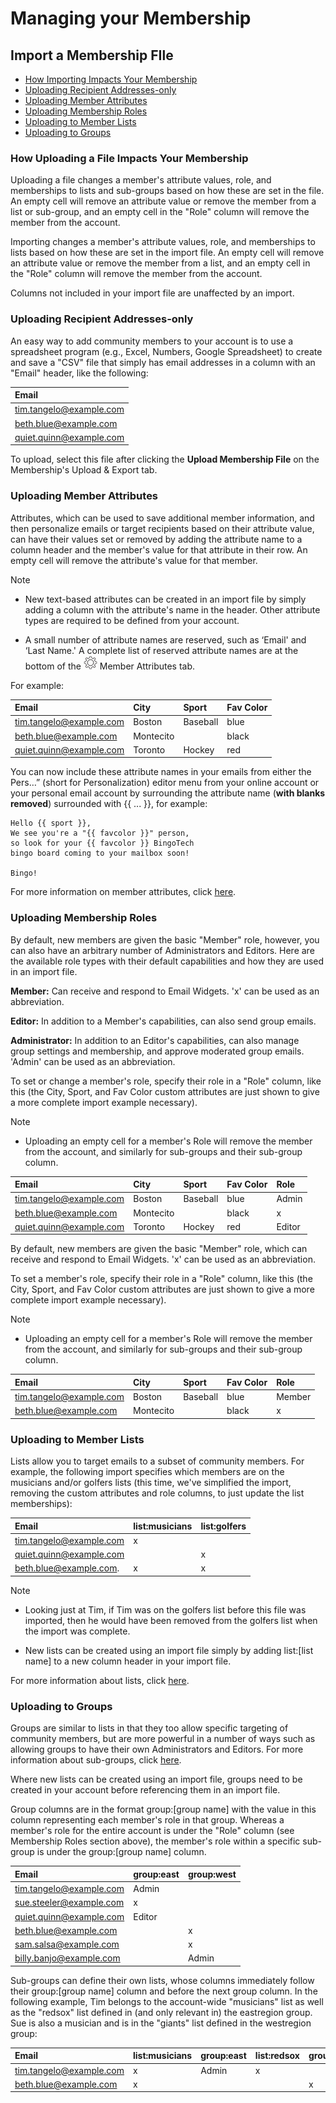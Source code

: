 # Managing your Membership

<span id="gv-2members-12membersAdd"></span>
## Import a Membership FIle

* [How Importing Impacts Your Membership](/2-members/1_2-membersAdd.md?[LINK-QARGS-DOC]#gv-2members-12membersAdd-impactMem)
* [Uploading Recipient Addresses-only](/2-members/1_2-membersAdd.md?[LINK-QARGS-DOC]#gv-2members-12membersAdd-uploading-recipient-addresses)
* [Uploading Member Attributes](/2-members/1_2-membersAdd.md?[LINK-QARGS-DOC]#gv-2members-12membersAdd-uploading-member-attributes)
* [Uploading Membership Roles](/2-members/1_2-membersAdd.md?[LINK-QARGS-DOC]#gv-2members-12membersAdd-uploading-membership-roles)
* [Uploading to Member Lists](/2-members/1_2-membersAdd.md?[LINK-QARGS-DOC]#gv-2members-12membersAdd-uploading-to-member-lists)
* [Uploading to Groups](/2-members/1_2-membersAdd.md?[LINK-QARGS-DOC]#gv-2members-12membersAdd-uploading-to-groups)


<span id="gv-2members-12membersAdd-impactMem"></span>
### How Uploading a File Impacts Your Membership

<span class="sub g4s">

Uploading a file changes a member's attribute values, role, and memberships to lists and sub-groups based on how these are set in the  file.  An empty cell will remove an attribute value or remove the member from a list or sub-group, and an empty cell in the "Role" column will remove the member from the account.

</span> <!-- sub g4s -->

<span class="free">

Importing changes a member's attribute values, role, and memberships
to lists based on how these are set in the import file.  An empty cell will remove an attribute value or
remove the member from a list, and an empty cell in the 
"Role" column will remove the member from the account.

</span> <!-- free -->

Columns not included in your import file are unaffected by an import.


<span id="gv-2members-12membersAdd-uploading-recipient-addresses"></span>
### Uploading Recipient Addresses-only

An easy way to add community members to your account is to
use a spreadsheet program (e.g., Excel, Numbers, Google Spreadsheet) to
create and save a "CSV" file that simply has email
addresses in a column with an "Email" header, like the following: 

| Email                    |
|:-------------------------|
|tim.tangelo@example.com   |
|beth.blue@example.com     |
|quiet.quinn@example.com   |


To upload, select this file after clicking the **Upload Membership File** on the Membership's Upload & Export
tab.


<span id="gv-2members-12membersAdd-uploading-member-attributes"></span>
### Uploading Member Attributes

Attributes, which can be used to save additional member information,
and then personalize emails or target recipients based on their
attribute value, can have their values set or removed by adding the
attribute name to a column header and the member's value for that
attribute in their row. An empty cell will remove the attribute's
value for that member.

Note

* New text-based attributes can be created in an import file by simply
adding a column with the attribute's name in the header.  Other
attribute types are required to be defined from your account.

* A small number of attribute names are reserved, such as ‘Email' and
‘Last Name.'  A complete list of reserved attribute names are at the
bottom of the <img src="/docimages/transparent-gear-icon.png" height="22"> Member Attributes tab.

For example:

| Email                   | City       | Sport      | Fav Color    |
|:------------------------|:-----------|:-----------|:-------------|
|tim.tangelo@example.com  | Boston     | Baseball   | blue         |
|beth.blue@example.com    | Montecito  |            | black        |
|quiet.quinn@example.com  | Toronto    | Hockey     | red          |


You can now include these attribute names in your emails from either the
Pers…” (short for Personalization) editor menu from your online account
or your personal email account by surrounding the attribute name (**with
blanks removed**) surrounded with {{ ... }}, for example:

    Hello {{ sport }},
    We see you're a "{{ favcolor }}" person,
    so look for your {{ favcolor }} BingoTech
    bingo board coming to your mailbox soon!

    Bingo!

For more information on member attributes, click [here](/2-members/4-membersAttributes.md?[LINK-QARGS-DOC]#gv-2members-4membersattributes).


<span id="gv-2members-12membersAdd-uploading-membership-roles"></span>
### Uploading Membership Roles
    
<span class="sub g4s">    
    
By default, new members are given the basic "Member" role, however, you
can also have an arbitrary number of Administrators and Editors.  Here
are the available role types with their default capabilities and how
they are used in an import file.

**Member:** Can receive and respond to Email Widgets.  'x' can be used as an abbreviation.

**Editor:** In addition to a Member's capabilities, can also send group
emails.

**Administrator:** In addition to an Editor's capabilities, can
also manage group settings and membership, and approve moderated group
emails.  'Admin' can be used as an abbreviation.
 
To set or change a member's role, specify their role in a "Role"
column, like this (the City, Sport, and Fav Color custom attributes are
just shown to give a more complete import example necessary).  
 
Note

* Uploading an empty cell for a member's Role will remove the member from
the account, and similarly for sub-groups and their sub-group column.

| Email                   | City      | Sport     | Fav Color | Role  |
|:------------------------|:----------|:----------|:----------|:------|
|tim.tangelo@example.com  | Boston    | Baseball  | blue      | Admin |
|beth.blue@example.com    | Montecito |           | black     |   x   |
|quiet.quinn@example.com  | Toronto   | Hockey    | red       | Editor|

</span> <!-- sub g4s -->

<span class="free">

By default, new members are given the basic "Member" role, which can receive and respond to Email Widgets.  'x' can be used as an abbreviation.
 
To set a member's role, specify their role in a "Role"
column, like this (the City, Sport, and Fav Color custom attributes are
just shown to give a more complete import example necessary).  
 
Note

* Uploading an empty cell for a member's Role will remove the member from
the account, and similarly for sub-groups and their sub-group column.

| Email                     | City      | Sport     | Fav Color | Role  |
|:--------------------------|:----------|:----------|:----------|:------|
|tim.tangelo@example.com    | Boston    | Baseball  | blue      | Member|
|beth.blue@example.com      | Montecito |           | black     |   x   |

</span> <!-- free -->


<span id="gv-2members-12membersAdd-uploading-to-member-lists"></span>
### Uploading to Member Lists

Lists allow you to target emails to a subset of
community members. For example, the following import specifies
which members are on the musicians and/or golfers
lists (this time, we've simplified the import, removing the custom
attributes and role columns, to just update the list memberships):

| Email                   | list:musicians | list:golfers |
|:------------------------|:---------------|:-------------|
|tim.tangelo@example.com  | x              |              |
|quiet.quinn@example.com  |                | x            |
|beth.blue@example.com.   | x              | x            |


Note
* Looking just at Tim, if Tim was on the golfers list before this file
was imported, then he would have been removed from the golfers list
when the import was complete.

* New lists can be created using an import file simply by adding
list:[list name] to a new column header in your import file.

For more information about lists, click [here](/2-members/2-membersList.md?[LINK-QARGS-DOC]#gv-2members-2memberslist).

<span class="sub g4s">


<span id="gv-2members-12membersAdd-uploading-to-groups"></span>
### Uploading to Groups

Groups are similar to lists in that they too allow specific
targeting of community members, but are more powerful in a number
of ways such as allowing groups to have their own Administrators
and Editors.  For more information about sub-groups,
click [here](/2-members/3-membersGroups.md?[LINK-QARGS-DOC]#gv-2members-3membersGroups).

Where new lists can be created using an import file, groups need
to be created in your account before referencing them in an import
file.

Group columns are in the format group:[group name] with the
value in this column representing each member's role
in that group.  Whereas a member's role for the entire account is
under the "Role" column (see Membership Roles section
above), the member's role within a specific sub-group is under the
group:[group name] column.

| Email                    | group:east | group:west |
|:-------------------------|:-----------|:-----------|
|tim.tangelo@example.com   |  Admin     |            |
|sue.steeler@example.com   |  x         |            |
|quiet.quinn@example.com   |  Editor    |            |
|beth.blue@example.com     |            | x          |
|sam.salsa@example.com     |            | x          |
|billy.banjo@example.com   |            | Admin      |


Sub-groups can define their own lists, whose columns
immediately follow their group:[group name] column and before the
next group column.  In the following example, Tim belongs to the
account-wide "musicians" list as well as the "redsox" list defined in
(and only relevant in) the eastregion group. Sue is also a musician and
is in the "giants" list defined in the westregion group:

| Email                  | list:musicians | group:east | list:redsox | group:west | list:giants |
|:-----------------------|:---------------|:-----------|:------------|:-----------|:------------|
|tim.tangelo@example.com | x              |  Admin     | x           |            | x           |
|beth.blue@example.com   | x              |            |             | x          | x           |

</span> <!-- sub g4s -->
